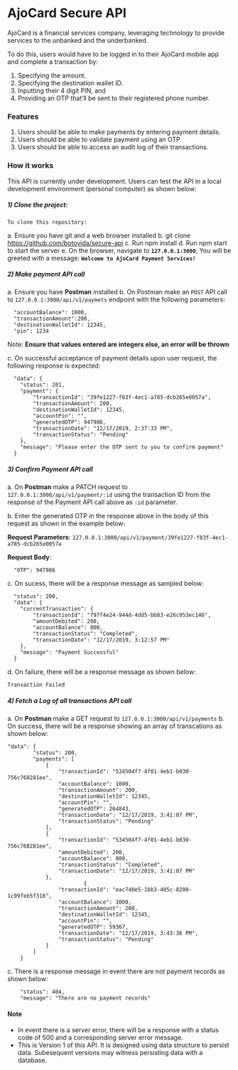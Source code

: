 # AjoCard Secure API

AjoCard is a financial services company, leveraging technology to provide services to the unbanked and the underbanked.

To do this, users would have to be logged in to their AjoCard mobile app
and complete a transaction by:

1. Specifying the amount.
2. Specifying the destination wallet ID.
3. Inputting their 4 digit PIN, and
4. Providing an OTP that’ll be sent to their registered phone number.

### Features

1. Users should be able to make payments by entering payment details.
2. Users should be able to validate payment using an OTP.
3. Users should be able to access an audit log of their transactions. 


### How it works

This API is currently under development. Users can test the API in a local development environment (personal computer) as shown below:

##### 1) Clone the project:

    To clone this repository: 

  a. Ensure you have git and a web browser installed
  b. git clone <https://github.com/botovida/secure-api>
  c. Run npm install
  d. Run npm start to start the server
  e. On the browser, navigate to **``127.0.0.1:3000``**; You will be greeted with a message: **``Welcome to AjoCard Payment Services!``**

##### 2) Make payment API call
a. Ensure you have **Postman** installed
b. On Postman make an ``POST`` API call to ``127.0.0.1:3000/api/v1/paymets`` endpoint with the following parameters:

```
  "accountBalance": 1000,
  "transactionAmount":200,
  "destinationWalletId": 12345,
  "pin": 1234
```

Note: **Ensure that values entered are integers else, an error will be thrown**

c. On successful acceptance of payment details upon user request, the following response is expected:
```
  "data": {
    "status": 201,
    "payment": {
        "transactionId": "39fe1227-f83f-4ec1-a785-dcb265e0057a",
        "transactionAmount": 200,
        "destinationWalletId": 12345,
        "accountPin": "",
        "generatedOTP": 947986,
        "transactionDate": "12/17/2019, 2:37:33 PM",
        "transactionStatus": "Pending"
    },
    "message": "Please enter the OTP sent to you to confirm payment"
  }
```

##### 3) Confirm Payment API call

a. On **Postman** make a PATCH request to ``127.0.0.1:3000/api/v1/payment/:id`` using the transaction ID from the response of the Payment API call above as ``:id`` parameter.

b. Enter the generated OTP in the response above in the body of this request as shown in the example below:

**Request Parameters**:
``127.0.0.1:3000/api/v1/payment/39fe1227-f83f-4ec1-a785-dcb265e0057a``

**Request Body**:
```
  "OTP": 947986
```

c. On sucess, there will be a response message as sampled below:
```
  "status": 200,
  "data": {
    "currentTransaction": {
        "transactionId": "797f4e24-944d-4dd5-bb83-e26c953ec146",
        "amountDebited": 200,
        "accountBalance": 800,
        "transactionStatus": "Completed",
        "transactionDate": "12/17/2019, 3:12:57 PM"
    },
    "message": "Payment Successful"
  }
```

d. On failure, there will be a response message as shown below:
``` 
Transaction Failed
```

##### 4) Fetch a Log of all transactions API call

a. On **Postman** make a GET request to ``127.0.0.1:3000/api/v1/payments``
b. On success, there will be a response showing an array of transcations as shown below:
```
"data": {
        "status": 200,
        "payments": [
            {
                "transactionId": "534504f7-4f01-4eb1-b030-756c768281ee",
                "accountBalance": 1000,
                "transactionAmount": 200,
                "destinationWalletId": 12345,
                "accountPin": "",
                "generatedOTP": 264843,
                "transactionDate": "12/17/2019, 3:41:07 PM",
                "transactionStatus": "Pending"
            },
            {
                "transactionId": "534504f7-4f01-4eb1-b030-756c768281ee",
                "amountDebited": 200,
                "accountBalance": 800,
                "transactionStatus": "Completed",
                "transactionDate": "12/17/2019, 3:41:07 PM"
            },
                        {
                "transactionId": "eac740e5-1bb3-405c-8200-1c99feb5f316",
                "accountBalance": 1000,
                "transactionAmount": 200,
                "destinationWalletId": 12345,
                "accountPin": "",
                "generatedOTP": 59367,
                "transactionDate": "12/17/2019, 3:43:36 PM",
                "transactionStatus": "Pending"
            }
        ]
    }
```
c. There is a response message in event there are not payment records as shown below:
```
    "status": 404,
    "message": "There are no payment records"
```

#### Note
  * In event there is a server error, there will be a response with a status code of 500 and a corresponding server error message.
  * This is Version 1 of this API. It is designed using data structure to persist data. Subesequent versions may witness persisting data with a database.